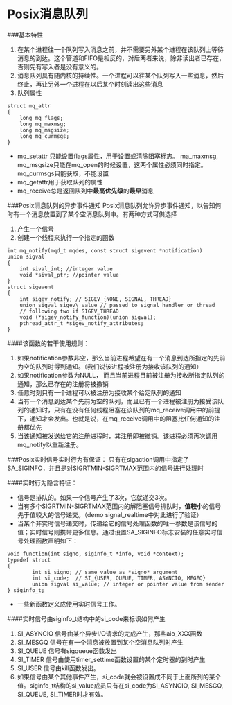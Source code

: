 
Posix消息队列
==============

###基本特性   

1. 在某个进程往一个队列写入消息之前，并不需要另外某个进程在该队列上等待消息的到达。这个管道和FIFO是相反的，对后两者来说，除非读出者已存在，否则先有写入者是没有意义的。
2. 消息队列具有随内核的持续性。一个进程可以往某个队列写入一些消息，然后终止，再让另外一个进程在以后某个时刻读出这些消息
3. 队列属性   
```
struct mq_attr   
{      
    long mq_flags;
    long mq_maxmsg;      
    long mq_msgsize;      
    long mq_curmsgs;   
}   
```
* mq\_setattr 只能设置flags属性，用于设置或清除阻塞标志。
ma\_maxmsg, mq\_msgsize只能在mq\_open的时候设置，这两个属性必须同时指定。
mq\_curmsgs只能获取，不能设置   
* mq\_getattr用于获取队列的属性   
* mq\_receive总是返回队列中**最高优先级**的**最早**消息

###Posix消息队列的异步事件通知
Posix消息队列允许异步事件通知，以告知何时有一个消息放置到了某个空消息队列中。有两种方式可供选择

1. 产生一个信号
2. 创建一个线程来执行一个指定的函数

```
int mq_notify(mqd_t mqdes, const struct sigevent *notification)   
union sigval   
{
    int sival_int; //integer value       
    void *sival_ptr; //pointer value   
}   
struct sigevent   
{       
    int sigev_notify; // SIGEV_{NONE, SIGNAL, THREAD}       
    union sigval sigev\_value // passed to signal handler or thread                    
    // following two if SIGEV_THREAD       
    void (*sigev_notify_function)(union sigval);       
    pthread_attr_t *sigev_notify_attributes;
}
```

####该函数的若干使用规则：

1. 如果notification参数非空，那么当前进程希望在有一个消息到达所指定的先前为空的队列时得到通知。（我们说该进程被注册为接收该队列的通知）
2. 如果notification参数为NULL， 而且当前进程目前被注册为接收所指定队列的通知，那么已存在的注册将被撤销
3. 任意时刻只有一个进程可以被注册为接收某个给定队列的通知
4. 当有一个消息到达某个先前为空的队列，而且已有一个进程被注册为接受该队列的通知时，只有在没有任何线程阻塞在该队列的mq\_receive调用中的前提下，通知才会发出。也就是说，在mq\_receive调用中的阻塞比任何通知的注册都优先
5. 当该通知被发送给它的注册进程时，其注册即被撤销。该进程必须再次调用mq\_notify以重新注册。

###Posix实时信号实时行为有保证：
只有在sigaction调用中指定了SA\_SIGINFO，并且是对SIGRTMIN-SIGRTMAX范围内的信号进行处理时

####实时行为隐含特征：

* 信号是排队的。如果一个信号产生了3次，它就递交3次。
* 当有多个SIGRTMIN-SIGRTMAX范围内的解阻塞信号排队时，**值较小**的信号先于值较大的信号递交。（demo signal\_realtime中对此进行了验证）
* 当某个非实时信号递交时，传递给它的信号处理函数的唯一参数是该信号的值；实时信号则携带更多信息。通过设置SA\_SIGINFO标志安装的任意实时信号处理函数声明如下：
```
void function(int signo, siginfo_t *info, void *context);     
typedef struct     
{          
        int si_signo; // same value as *signo* argument          
        int si_code;  // SI_{USER, QUEUE, TIMER, ASYNCIO, MEGEQ}          
        union sigval si_value; // integer or pointer value from sender     
} siginfo_t;
```
* 一些新函数定义成使用实时信号工作。

####实时信号由siginfo\_t结构中的si\_code来标识如何产生

1. SI\_ASYNCIO  信号由某个异步I/O请求的完成产生，那些aio\_XXX函数
2. SI\_MESGQ    信号在有一个消息被放置到某个空消息队列时产生
3. SI\_QUEUE    信号有sigqueue函数发出
4. SI\_TIMER    信号由使用timer\_settime函数设置的某个定时器的到时产生
5. SI\_USER     信号由kill函数发出。
6. 如果信号由某个其他事件产生，si\_code就会被设置成不同于上面所列的某个值。siginfo\_t结构的si\_value成员只有在si\_code为SI\_ASYNCIO, SI\_MESGQ, SI\_QUEUE, SI\_TIMER时才有效。


